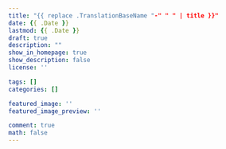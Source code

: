 ```yaml
---
title: "{{ replace .TranslationBaseName "-" " " | title }}"
date: {{ .Date }}
lastmod: {{ .Date }}
draft: true
description: ""
show_in_homepage: true
show_description: false
license: ''

tags: []
categories: []

featured_image: ''
featured_image_preview: ''

comment: true
math: false
---
```

